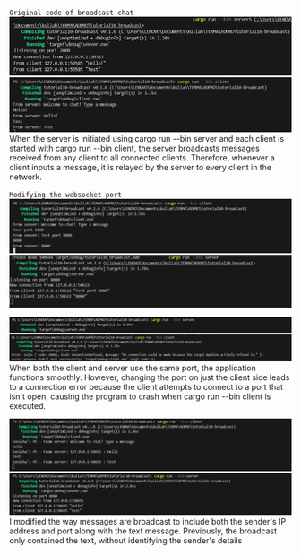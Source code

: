 `Original code of broadcast chat`
![alt text](image.png)
![alt text](image-1.png)
When the server is initiated using cargo run --bin server and each client is started with cargo run --bin client, the server broadcasts messages received from any client to all connected clients. Therefore, whenever a client inputs a message, it is relayed by the server to every client in the network.

`Modifying the websocket port`
![alt text](image-2.png)
![alt text](image-3.png)

![alt text](image-4.png)
![alt text](image-5.png)
When both the client and server use the same port, the application functions smoothly. However, changing the port on just the client side leads to a connection error because the client attempts to connect to a port that isn't open, causing the program to crash when cargo run --bin client is executed.


![alt text](image-6.png)
![alt text](image-7.png)
I modified the way messages are broadcast to include both the sender's IP address and port along with the text message. Previously, the broadcast only contained the text, without identifying the sender's details